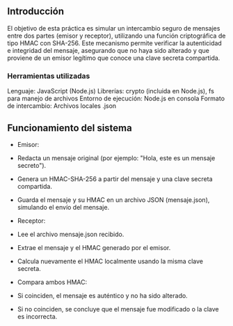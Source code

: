 
## Introducción 

El objetivo de esta práctica es simular un intercambio seguro de mensajes entre dos partes (emisor y receptor), utilizando una función criptográfica de tipo HMAC con SHA-256. Este mecanismo permite verificar la autenticidad e integridad del mensaje, asegurando que no haya sido alterado y que proviene de un emisor legítimo que conoce una clave secreta compartida.

### Herramientas utilizadas
Lenguaje: JavaScript (Node.js)
Librerías: crypto (incluida en Node.js), fs para manejo de archivos
Entorno de ejecución: Node.js en consola
Formato de intercambio: Archivos locales .json

## Funcionamiento del sistema

- Emisor:
- Redacta un mensaje original (por ejemplo: "Hola, este es un mensaje secreto").
- Genera un HMAC-SHA-256 a partir del mensaje y una clave secreta compartida.
- Guarda el mensaje y su HMAC en un archivo JSON (mensaje.json), simulando el envío del mensaje.

- Receptor:
- Lee el archivo mensaje.json recibido.
- Extrae el mensaje y el HMAC generado por el emisor.
- Calcula nuevamente el HMAC localmente usando la misma clave secreta.

- Compara ambos HMAC:
- Si coinciden, el mensaje es auténtico y no ha sido alterado.
- Si no coinciden, se concluye que el mensaje fue modificado o la clave es incorrecta.